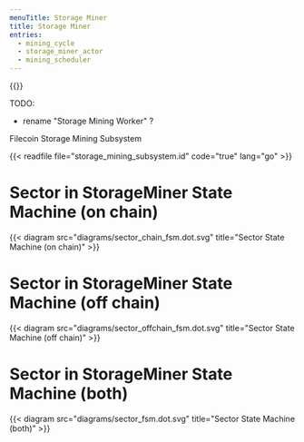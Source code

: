 ```yaml
---
menuTitle: Storage Miner
title: Storage Miner
entries:
  - mining_cycle
  - storage_miner_actor
  - mining_scheduler
---
```


{{<label storage_mining_subsystem>}}

TODO:

- rename "Storage Mining Worker" ?

Filecoin Storage Mining Subsystem

{{< readfile file="storage_mining_subsystem.id" code="true" lang="go" >}}

# Sector in StorageMiner State Machine (on chain)

{{< diagram src="diagrams/sector_chain_fsm.dot.svg" title="Sector State Machine (on chain)" >}}

# Sector in StorageMiner State Machine (off chain)

{{< diagram src="diagrams/sector_offchain_fsm.dot.svg" title="Sector State Machine (off chain)" >}}

# Sector in StorageMiner State Machine (both)

{{< diagram src="diagrams/sector_fsm.dot.svg" title="Sector State Machine (both)" >}}
